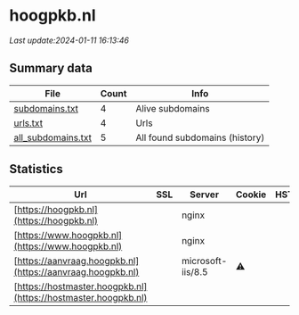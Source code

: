# hoogpkb.nl
*Last update:2024-01-11 16:13:46*
## Summary data
| File       | Count | Info |
|------------|-------|------|
|[subdomains.txt](/data/hoogpkb/subdomains.txt)|4|Alive subdomains|
|[urls.txt](/data/hoogpkb/urls.txt)|4|Urls|
|[all_subdomains.txt](/data/hoogpkb/all_subdomains.txt)|5|All found subdomains (history)|
## Statistics
| Url | SSL | Server | Cookie | HSTS | CSP | XFO | XXP | RP | Tech |
|------------|-------|------|------|------|------|------|------|------|------|
|[https://hoogpkb.nl](https://hoogpkb.nl)| |nginx| | | | | |:white_check_mark: | |MySQL Nginx PHP Word...| |
|[https://www.hoogpkb.nl](https://www.hoogpkb.nl)| |nginx| | | | | |:white_check_mark: | |MySQL Nginx PHP Word...| |
|[https://aanvraag.hoogpkb.nl](https://aanvraag.hoogpkb.nl)| |microsoft-iis/8.5|:warning: | | |:white_check_mark: | | |:white_check_mark: | |IIS:8.5 Microsoft AS...| |
|[https://hostmaster.hoogpkb.nl](https://hostmaster.hoogpkb.nl)| | | | | | | |:white_check_mark: | |Nginx| |
